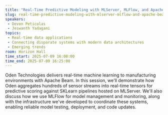 ```yaml
---
title: "Real-Time Predictive Modeling with MLServer, MLFlow, and Apache Beam"
slug: real-time-predictive-modeling-with-mlserver-mlflow-and-apache-beam
speakers:
 - Devon Peticolas
 - Jeswanth Yadagani
topics:
 - Real-time data applications
 - Connecting disparate systems with modern data architectures
 - Emerging trends
room: Horizon Hall
time_start: 2025-07-09 16:00:00
time_end: 2025-07-09 16:25:00
---
```


Oden Technologies delivers real-time machine learning to manufacturing environments with Apache Beam. In this session, we'll demonstrate how Oden aggregates hundreds of sensor streams into real-time tensors for predictive scoring against SKLearn pipelines hosted on MLServer. We'll also discuss how we use MLFlow for model management and monitoring, along with the infrastructure we've developed to coordinate these systems, enabling reliable model testing, deployment, and code updates.